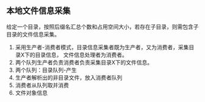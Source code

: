 本地文件信息采集
--------
给定一个目录，按照后缀名汇总个数和占用空间大小，若存在子目录，则需包含子目录的文件信息采集。

1. 采用生产者-消费者模式，目录信息采集者既为生产者，又为消费者，采集目录X下的目录信息，
文件信息处理者为消费者。
2. 两个队列生产者负责消费者负责采集目录X下的文件信息。
2. 两个队列：目录队列-产生
3. 生产者解析出的非目录文件，放入消费者队列
4. 消费者从队列取并消费
5. 文件对象信息